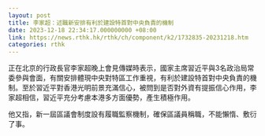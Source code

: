 ```yaml
---
layout: post
title: 李家超：述職新安排有利於建設特首對中央負責的機制
date: 2023-12-18 22:34:17.000000000 +08:00
link: https://news.rthk.hk/rthk/ch/component/k2/1732835-20231218.htm
categories: rthk
---
```


正在北京的行政長官李家超晚上會見傳媒時表示，國家主席習近平與3名政治局常委參與會面，有關安排體現中央對特區工作重視，有利於建設特首對中央負責的機制。至於習近平對香港光明前景充滿信心，被問到是否對外資有提振信心作用，李家超相信，習近平充分考慮本港多方面優勢，產生積極作用。

他又指，新一屆區議會制度設有履職監察機制，確保區議員稱職，不能懶惰、敷衍了事。
